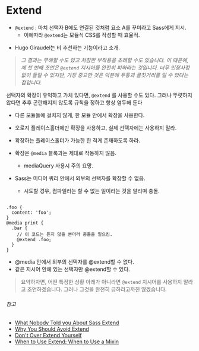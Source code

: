
# Extend

- `@extend` : 마치 선택자 B에도 연결된 것처럼 요소 A를 꾸미라고 Sass에게 지시.
    - 이에따라 `@extend`는 모듈식 CSS를 작성할 때 효율적.
* Hugo Giraudel는 비 추천하는 기능이라고 소개.
>*그 결과는 무해할 수도 있고 처참한 부작용을 초래할 수도 있습니다. 이 때문에, 제 첫 번째 조언은 `@extend` 지시어를 완전히 피하라는 것입니다. 너무 인정사정없이 들릴 수 있지만, 가장 중요한 것은 덕분에 두통과 골칫거리를 덜 수 있다는 점입니다.*

선택자의 확장이 유익하고 가치 있다면, `@extend` 를 사용할 수도 있다. 그러나 뚜렷하지 않다면
추후 곤란해지지 않도록 규칙을 정하고 항상 염두해 둔다

* 다른 모듈들에 걸치지 않게, 한 모듈 안에서 확장을 사용한다.
* 오로지 플레이스홀더에만 확장을 사용하고, 실제 선택자에는 사용하지 말라.
* 확장하는 플레이스홀더가 가능한 한 적게 존재하도록 하라.


* 확장은 `@media` 블록과는 제대로 작동하지 않음.
    * mediaQuery 사용시 주의 요망.
* Sass는 미디어 쿼리 안에서 외부의 선택자를 확장할 수 없음.
    * 시도할 경우, 컴파일러는 할 수 없는 일이라는 것을 알리며 충돌.

<pre class="highlight"><code class="css">
.foo {
  content: 'foo';
}
@media print {
  .bar {
    // 이 코드는 듣지 않을 뿐더러 충돌을 일으킴.
    @extend .foo;
  }
}
</code></pre>

* @media 안에서 외부의 선택자를 @extend할 수 없다.
* 같은 지시어 안에 있는 선택자만 @extend할 수 있다.

>요약하자면, 어떤 특정한 상황 아래가 아니라면 `@extend` 지시어를 사용하지 말라고 조언하겠습니다. 그러나 그것을 완전히 금하라고까진 않겠습니다.

###### 참고

* [What Nobody Told you About Sass Extend](http://www.sitepoint.com/sass-extend-nobody-told-you/)
* [Why You Should Avoid Extend](http://www.sitepoint.com/avoid-sass-extend/)
* [Don't Over Extend Yourself](http://pressupinc.com/blog/2014/11/dont-overextend-yourself-in-sass/)
* [When to Use Extend; When to Use a Mixin](http://csswizardry.com/2014/11/when-to-use-extend-when-to-use-a-mixin/)
